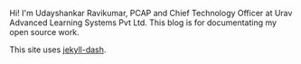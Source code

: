 Hi! I'm Udayshankar Ravikumar, PCAP and Chief Technology Officer at Urav Advanced Learning Systems Pvt Ltd. This blog is for documentating my open source work.

This site uses [jekyll-dash](https://github.com/bitbrain/jekyll-dash).